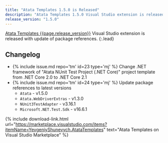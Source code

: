 ```yaml
---
title: "Atata Templates 1.5.0 is Released"
description: "Atata Templates 1.5.0 Visual Studio extension is released with update of package references."
release_version: "1.5.0"
---
```


[Atata Templates {{page.release_version}}](https://marketplace.visualstudio.com/items?itemName=YevgeniyShunevych.AtataTemplates)
Visual Studio extension is released with update of package references.
{:.lead}

<!--more-->

## Changelog

- &#8203;{% include issue.md repo='tm' id=23 type='mj' %} Change .NET framework of "Atata NUnit Test Project (.NET Core)" project template from .NET Core 2.0 to .NET Core 2.1
- &#8203;{% include issue.md repo='tm' id=24 type='mj' %} Update package references to latest versions
  - `Atata` - v1.5.0
  - `Atata.WebDriverExtras` - v1.3.0
  - `NUnit3TestAdapter` - v3.16.1
  - `Microsoft.NET.Test.Sdk` - v16.6.1

{% include download-link.html url="https://marketplace.visualstudio.com/items?itemName=YevgeniyShunevych.AtataTemplates" text="Atata Templates on Visual Studio Marketplace" %}